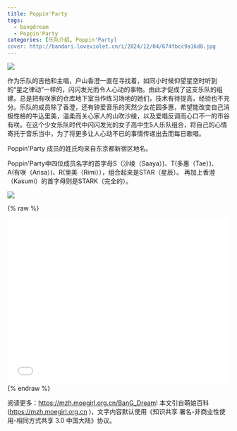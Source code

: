```yaml
---
title: Poppin'Party
tags: 
  - bangdream
  - Poppin'Party
categories: [乐队介绍, Poppin'Party]
cover: http://bandori.loveviolet.cn/i/2024/12/04/674fbcc9a16d8.jpg
---
```


![](../img/post/Poppin'Party1.png)

作为乐队的吉他和主唱，户山香澄一直在寻找着，如同小时候仰望星空时听到的“星之律动”一样的，闪闪发光而令人心动的事物。由此才促成了这支乐队的组建。总是把有咲家的仓库地下室当作练习场地的她们，技术有待提高，经验也不充分。乐队的成员除了香澄，还有钟爱音乐的天然少女花园多惠，希望能改变自己消极性格的牛込里美，温柔而关心家人的山吹沙绫，以及爱唱反调而心口不一的市谷有咲。在这个少女乐队时代中闪闪发光的女子高中生5人乐队组合，将自己的心情寄托于音乐当中，为了将更多让人心动不已的事情传递出去而每日歌唱。

Poppin'Party 成员的姓氏均来自东京都新宿区地名。

Poppin'Party中四位成员名字的首字母S（沙绫（Saaya）)、T(多惠（Tae）)、A(有咲（Arisa）)、R(里美（Rimi）），组合起来是STAR（星辰）。
再加上香澄（Kasumi）的首字母则是STARK（完全的）。


![](../img/post/Poppin'Party2.png)

{% raw %}
<div style="position: relative; width: 100%; height: 0; padding-bottom: 75%;">
<iframe src="//player.bilibili.com/player.html?isOutside=true&aid=112924991423270&bvid=BV1ufYWe4E5V&cid=500001642282355&p=1" scrolling="no" border="0" frameborder="no" framespacing="0" allowfullscreen="true" style="position: absolute; width: 100%; height: 100%; Left: 0; top: 0;" ></iframe></div>
{% endraw %}

阅读更多：https://mzh.moegirl.org.cn/BanG_Dream!
本文引自萌娘百科(https://mzh.moegirl.org.cn )，文字内容默认使用《知识共享 署名-非商业性使用-相同方式共享 3.0 中国大陆》协议。
